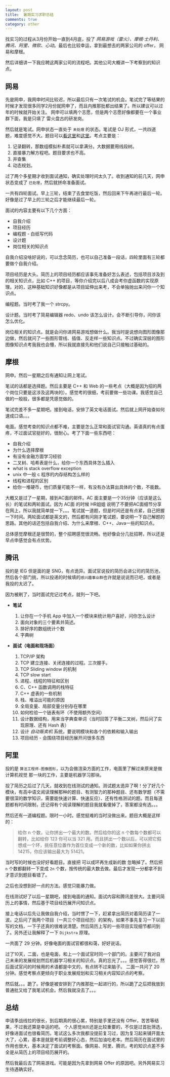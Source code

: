 ```yaml
---
layout: post
title:  暑期实习求职总结
comments: true
category: other
---
```


找实习的过程从3月份开始一直到4月底，投了 *网易游戏（雷火）、摩根·士丹利、腾讯、阿里、微软、心动*。最后也比较幸运，拿到最想去的两家公司的 offer， 网易和摩根。


然后详细讲一下我应聘这两家公司的流程吧。其他公司大概讲一下考察到的知识点。

## 网易

先是网申，我网申时间比较迟，所以最后只有一次笔试的机会。笔试完了等结果的时候才发现很多同学2月份就网申了，而且内推那批都出结果了。所以建议可以过年的时候就开始关注。
网申可以填两个志愿，但是两个志愿好像都要在一个事业群下面，我是只填了 雷火盘古的研发岗。

然后就是笔试。网申状态一直处于 `未处理` 的状态。笔试是 OJ 形式，一共四道题，难度感觉不大。题目可以[看这里](http://www.cnblogs.com/SeekHit/p/6592782.html)和[这里](http://www.jianshu.com/p/b51927dd3dca)。考点主要是：

1. 记录翻转，那数组模拟朴素就可以拿满分。大数据要用线段树。
2. 直接暴力解方程吧。题目要求也不高。
3. 并查集
4. 动态规划。

过了两个多星期才收到面试通知，确实处理时间太久了。收到通知的前几天，网申状态变成了 `已处理`，然后就拼命准备面试。

一共有四轮面试。早上三轮，结束了去食堂吃饭，然后回来下午再进行最后一轮。好像是过了早上的三轮之后才能继续最后一轮。

面试的内容主要有以下几个方面：

* 自我介绍
* 项目经历
* 编程题 - 白纸写代码
* 设计题
* 岗位相关的知识点

自我介绍没啥好说的，可以念念简历，也可以自己准备一段话，四轮里面有三轮都要做个自我介绍。

项目经历是大头。简历上的项目经历都应该事先准备好怎么表述，包括项目涉及到的相关知识点，比如 C++ 的项目，等你介绍完以后八成会考你虚函数的实现原理。对的，这种基础知识好像都是从项目延伸出来考，不会单独抛出来问你一个知识点。

编程题。当时考了我一个 strcpy。

设计题。当时考了简易编辑器 redo、undo 该怎么设计。会不断引导你，问你该怎么优化。

岗位相关的知识点。就是会问你进网易游戏想做什么。我当时是说想向图形图像那边做，然后就问了一些图形管线、插值、反走样一些知识点。不过确实深层的图形图像知识点考我我也会懵，所以我就直接先和他们说自己只接触过基础的。

## 摩根

网申。然后一星期之后有通知让网上笔试。

笔试的话都是选择题。然后主要是 C++ 和 Web 的一些考点（大概是因为招的两个岗位只要是这涉及这两块的）。感觉考的很细，考前要做一些功课。我感觉自己做的一般般，很多都是凭感觉做的。

笔试完差不多一星期吧。接到电话，安排了英文电话面试。然后就上网开始查如何速成口语。。。

电面。感觉考查的知识点都不难，主要是怎么正常和面试官沟通。英语真的有点蛋疼，不过面试官挺好的，很耐心。考了下面一些东西吧：

* 自我介绍
* 为什么选择摩根
* 有没有金融方面学习经验
* 二叉树、哈希表是什么，给你一个东西具体怎么插入
* what is stack overflow exception
* unix 中一般 c 程序的内存结构怎么样的
* 线程和进程的区别
* 给你一堆硬币，他们质量可能不一样，有没有办法算出具体的个数，不能数。

大概又是过了一星期，接到AC面的邮件。AC 面主要是一个35分钟（应该是这么长）的笔试和两轮面试。因为 AC面 的时候 HR姐姐 说明了不要把AC面细节分享在网上，所以我就简单提一下。。。笔试就一道题，但是时间还是有点紧，自己把握一下时间。两轮面试都是英文的，然后都有问刚才笔试题，要说明一下自己解题的思路。其他的话还包括自我介绍、为什么来摩根、C++、Java一些的知识点。

总体感觉摩根还是很赞的，整个招聘感觉很流畅。他好像会分几批招聘，所以还是早点申感觉会有点优势。


## 腾讯

投的是 IEG 但是面的是 SNG，有点诡异。面试官说投的简历会进公司的简历池，然后各个部门挑，所以投递的时候填的`感兴趣事业群`也许就是说说而已吧，或者是我投的太迟了。

因为被刷了，当时面试完记过考点，就列一下吧。

* **笔试**

    1. 让你在一个手机 App 中加入一个模块来统计用户喜好，问你怎么设计
    2. 面向对象的三个要素并简述。
    3. 排好序的数组统计个数
    4. 字典树

* **面试（电面和现场面）**

    1. TCP/IP 架构
    2. TCP 建立连接、关闭连接的过程。三次握手。
    3. TCP Sliding window 的机制
    4. TCP slow start
    1. 进程、线程的特征和区别
    2. C、C++ 函数调用的栈特征
    3. C++ 虚表的一些机制
    4. 栈、堆溢出可能的原因
    5. 全局变量、局部变量分别存在哪里
    1. 如何检验一个链表有环（不使用额外空间）
    2. 设计数据结构，用来当字典查单词（当时回答了平衡二叉树，然后问了实现原理、还有 Hash 表）
    1. 设计 *自动贩卖机* 系统，要说明模块和各个的依赖和输入输出
    2. 项目经历 - 会围绕项目经历展开问很多东西



## 阿里

投的是 `算法工程师-图像图形`，以为会做渲染方面的工作，电面里了解过来原来是做 计算机视觉 那一块的工作，主要是机器学习那块。

投了简历之后过了几天，就收到在线测试的通知。测试题太诡异了啊！分了好几个模块，有高中语文阅读理解那种的题目、有测智力的那种题目、还有数学题（不需要很深的数学知识，需要能快速计算、快速反应）、还有性格测试的题。而且每道题都有时间限制，还记得有个阅读理解的题目我就看傻掉了，答案都没有选。。。

然后还有一道编程题。限时一小时。感觉挺难的当时没做出来。题目大概是这样的：

> 给你 n 个数，让你拼出一个最大的数。然后给你的这 n 个数每个数都可以翻转，比如给你 123 你可以当 321 用。而且拼出一个数以后，可以把它假想成一个环，挑任意位置作为首位变成一个新的数，比如如果你拼出 14215，你应该输出最大为 51421。

当时写的时候也没好好看题目。直接把 可以成环再生成新的数 忽略掉了。然后把 `n` 个数都翻转一下变成 `2n` 个数，按传统的最大数去做。最后才发现一分都拿不到才意识到题目看错了。

之后也没想到好一点的方法。感觉只能暴力做。

在线测试好了以后一星期吧，接到电面的通知。面试内容和腾讯差很大。主要问简历上的事情，然后基于项目经历展开问知识点。

接上电话以后先让我做自我介绍，当时愣了一下，赶紧拿出简历对着简历读了一波。之后问了我两个项目（一共三个项目经历）的架构，如果不事先复习一下以前写的文档，一下子还真的很难说清楚。然后简历上写的一些项目实现细节都问到了。另外还让我解释了一下 `Dijkstra` 原理。

一共面了 29 分钟。好像电面的面试官都很和蔼，好好说话。

过了10天，二面，也是电面，和上一个面试官时同一个部门的。主要问了我对自己未来的发展规划然后机器学习相关的知识点。真的忘光了。。。感觉答得很烂。然后面试官问的时候用的术语都是中文的，有点转不过来脑子。
二面一共问了 20 分钟。感觉考察点更倾向于职业发展规划和实习相关内容知识点的考察。

然后就。。。跪了。好像是被安排到了内推那批一起进行的，所以跪了之后把我放到普通批又给了我笔试机会。然后我就没去了。。。



## 总结

申请季战线拉的很长，到后期真的很心累，特别是手里还没有 Offer，苦苦等结果，不过我还算是幸运的吧。
个人感觉`简历`还是比较重要的，不仅是过首批筛选，好像进面试也很看简历。笔试这么多次我都没提前复习过，因为复习起来铺开面太大了，心累，基本是就是考前调整好心态，然后加油吃老本。然后简历在面试里的作用也很大，基本决定了面试的考察面。像网易、阿里、腾讯，考的知识点差不多全是从简历上的项目经历展开的。

然后我最后去了网易游戏。可能是因为先拿到网易 Offer 的原因吧。另外网易实习生待遇确实好。





